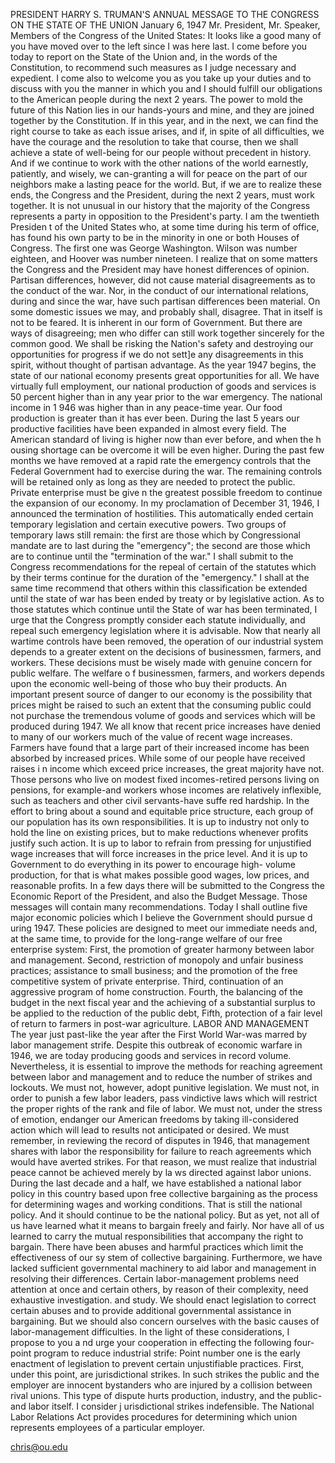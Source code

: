 PRESIDENT HARRY S. TRUMAN'S ANNUAL MESSAGE TO THE CONGRESS ON THE STATE OF THE UNION
January 6, 1947
Mr. President, Mr. Speaker, Members of the Congress of the United States: It looks like a good many of you have moved over to the left since I was here last.
I come before you today to report on the State of the Union and, in the words of the Constitution, to recommend such measures as I judge necessary and expedient.
I come also to welcome you as you take up your duties and to discuss with you the manner in which you and I should fulfill our obligations to the American people during the next 2 years.
The power to mold the future of this Nation lies in our hands-yours and mine, and they are joined together by the Constitution.
If in this year, and in the next, we can find the right course to take as each issue arises, and if, in spite of all difficulties, we have the courage and the resolution to take that course, then we shall achieve a state of well-being for our people without precedent 
in history. And if we continue to work with the other nations of the world earnestly, patiently, and wisely, we can-granting a will for peace on the part of our neighbors make a lasting peace for the world.
But, if we are to realize these ends, the Congress and the President, during the next 2 years, must work together. It is not unusual in our history that the majority of the Congress represents a party in opposition to the President's party. I am the twentieth Presiden
t of the United States who, at some time during his term of office, has found his own party to be in the minority in one or both Houses of Congress. The first one was George Washington. Wilson was number eighteen, and Hoover was number nineteen.
I realize that on some matters the Congress and the President may have honest differences of opinion. Partisan differences, however, did not cause material disagreements as to the conduct of the war. Nor, in the conduct of our international relations, during and since
 the war, have such partisan differences been material.
On some domestic issues we may, and probably shall, disagree. That in itself is not to be feared. It is inherent in our form of Government. But there are ways of disagreeing; men who differ can still work together sincerely for the common good. We shall be risking the
 Nation's safety and destroying our opportunities for progress if we do not sett]e any disagreements in this spirit, without thought of partisan advantage.
As the year 1947 begins, the state of our national economy presents great opportunities for all. We have virtually full employment, our national production of goods and services is 50 percent higher than in any year prior to the war emergency. The national income in 1
946 was higher than in any peace-time year. Our food production is greater than it has ever been. During the last 5 years our productive facilities have been expanded in almost every field. The American standard of living is higher now than ever before, and when the h
ousing shortage can be overcome it will be even higher.
During the past few months we have removed at a rapid rate the emergency controls that the Federal Government had to exercise during the war. The remaining controls will be retained only as long as they are needed to protect the public. Private enterprise must be give
n the greatest possible freedom to continue the expansion of our economy.
In my proclamation of December 31, 1946, I announced the termination of hostilities. This automatically ended certain temporary legislation and certain executive powers.
Two groups of temporary laws still remain: the first are those which by Congressional mandate are to last during the "emergency"; the second are those which are to continue until the "termination of the war."
I shall submit to the Congress recommendations for the repeal of certain of the statutes which by their terms continue for the duration of the "emergency." I shall at the same time recommend that others within this classification be extended until the state of war has
 been ended by treaty or by legislative action. As to those statutes which continue until the State of war has been terminated, I urge that the Congress promptly consider each statute individually, and repeal such emergency legislation where it is advisable.
Now that nearly all wartime controls have been removed, the operation of our industrial system depends to a greater extent on the decisions of businessmen, farmers, and workers. These decisions must be wisely made with genuine concern for public welfare. The welfare o
f businessmen, farmers, and workers depends upon the economic well-being of those who buy their products. An important present source of danger to our economy is the possibility that prices might be raised to such an extent that the consuming public could not purchase
 the tremendous volume of goods and services which will be produced during 1947.
We all know that recent price increases have denied to many of our workers much of the value of recent wage increases. Farmers have found that a large part of their increased income has been absorbed by increased prices. While some of our people have received raises i
n income which exceed price increases, the great majority have not. Those persons who live on modest fixed incomes-retired persons living on pensions, for example-and workers whose incomes are relatively inflexible, such as teachers and other civil servants-have suffe
red hardship.
In the effort to bring about a sound and equitable price structure, each group of our population has its own responsibilities.
It is up to industry not only to hold the line on existing prices, but to make reductions whenever profits justify such action.
It is up to labor to refrain from pressing for unjustified wage increases that will force increases in the price level.
And it is up to Government to do everything in its power to encourage high- volume production, for that is what makes possible good wages, low prices, and reasonable profits.
In a few days there will be submitted to the Congress the Economic Report of the President, and also the Budget Message. Those messages will contain many recommendations. Today I shall outline five major economic policies which I believe the Government should pursue d
uring 1947. These policies are designed to meet our immediate needs and, at the same time, to provide for the long-range welfare of our free enterprise system:
First, the promotion of greater harmony between labor and management.
Second, restriction of monopoly and unfair business practices; assistance to small business; and the promotion of the free competitive system of private enterprise.
Third, continuation of an aggressive program of home construction.
Fourth, the balancing of the budget in the next fiscal year and the achieving of a substantial surplus to be applied to the reduction of the public debt,
Fifth, protection of a fair level of return to farmers in post-war agriculture.
LABOR AND MANAGEMENT
The year just past-like the year after the First World War-was marred by labor management strife.
Despite this outbreak of economic warfare in 1946, we are today producing goods and services in record volume. Nevertheless, it is essential to improve the methods for reaching agreement between labor and management and to reduce the number of strikes and lockouts.
We must not, however, adopt punitive legislation. We must not, in order to punish a few labor leaders, pass vindictive laws which will restrict the proper rights of the rank and file of labor. We must not, under the stress of emotion, endanger our American freedoms by
 taking ill-considered action which will lead to results not anticipated or desired.
We must remember, in reviewing the record of disputes in 1946, that management shares with labor the responsibility for failure to reach agreements which would have averted strikes. For that reason, we must realize that industrial peace cannot be achieved merely by la
ws directed against labor unions.
During the last decade and a half, we have established a national labor policy in this country based upon free collective bargaining as the process for determining wages and working conditions.
That is still the national policy.
And it should continue to be the national policy.
But as yet, not all of us have learned what it means to bargain freely and fairly. Nor have all of us learned to carry the mutual responsibilities that accompany the right to bargain. There have been abuses and harmful practices which limit the effectiveness of our sy
stem of collective bargaining. Furthermore, we have lacked sufficient governmental machinery to aid labor and management in resolving their differences.
Certain labor-management problems need attention at once and certain others, by reason of their complexity, need exhaustive investigation. and study.
We should enact legislation to correct certain abuses and to provide additional governmental assistance in bargaining. But we should also concern ourselves with the basic causes of labor-management difficulties. In the light of these considerations, I propose to you a
nd urge your cooperation in effecting the following four-point program to reduce industrial strife:
Point number one is the early enactment of legislation to prevent certain unjustifiable practices.
First, under this point, are jurisdictional strikes. In such strikes the public and the employer are innocent bystanders who are injured by a collision between rival unions. This type of dispute hurts production, industry, and the public-and labor itself. I consider j
urisdictional strikes indefensible.
The National Labor Relations Act provides procedures for determining which union represents employees of a particular employer.

chris@ou.edu
